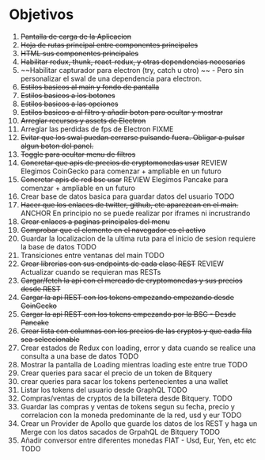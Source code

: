 # Objetivos

1. ~~Pantalla de carga de la Aplicacion~~
2. ~~Hoja de rutas principal entre componentes principales~~
3. ~~HTML sus componentes principales~~
4. ~~Habilitar redux, thunk, react-redux, y otras dependencias necesarias~~
5. ~~Habilitar capturador para electron (try, catch u otro) ~~ - Pero sin personalizar el swal de una dependencia para electron.
6. ~~Estilos basicos al main y fondo de pantalla~~
7. ~~Estilos basicos a los botones~~
8. ~~Estilos basicos a las opciones~~
9. ~~Estilos basicos a al filtro y añadir boton para ocultar y mostrar~~
10. ~~Arreglar recursos y assets de Electron~~
11. Arreglar las perdidas de fps de Electron FIXME
12. ~~Evitar que los swal puedan cerrarse pulsando fuera. Obligar a pulsar algun boton del panel.~~
13. ~~Toggle para ocultar menu de filtros~~
14. ~~Concretar que apis de precios de cryptomonedas usar~~ REVIEW Elegimos CoinGecko para comenzar + ampliable en un futuro
15. ~~Concretar apis de red bsc usar~~ REVIEW Elegimos Pancake para comenzar + ampliable en un futuro
16. Crear base de datos basica para guardar datos del usuario TODO
17. ~~Hacer que los enlaces de twitter, github, etc aparezcan en el main.~~ ANCHOR En principio no se puede realizar por iframes ni incrustrando
18. ~~Crear enlaces a paginas principales del menu~~
19. ~~Comprobar que el elemento en el navegador es el activo~~
20. Guardar la localizacion de la ultima ruta para el inicio de sesion requiere la base de datos TODO
21. Transiciones entre ventanas del main TODO
22. ~~Crear librerias con sus endpoints de cada clase REST~~ REVIEW Actualizar cuando se requieran mas RESTs
23. ~~Cargar/fetch la api con el mercado de cryptomonedas y sus precios desde REST~~
24. ~~Cargar la api REST con los tokens empezando empezando desde CoinGecko~~
25. ~~Cargar la api REST con los tokens empezando por la BSC - Desde Pancake~~
26. ~~Crear lista con columnas con los precios de las cryptos y que cada fila sea seleccionable~~
27. Crear estados de Redux con loading, error y data cuando se realice una consulta a una base de datos TODO
28. Mostrar la pantalla de Loading mientras loading este entre true TODO
29. Crear queries para sacar el precio de un token de Bitquery
30. crear queries para sacar los tokens pertenecientes a una wallet
31. Listar los tokens del usuario desde GraphQL TODO
32. Compras/ventas de cryptos de la billetera desde Bitquery. TODO
33. Guardar las compras y ventas de tokens segun su fecha, precio y correlacion con la moneda predominante de la red, usd y eur TODO
34. Crear un Provider de Apollo que guarde los datos de los REST y haga un Merge con los datos sacados de GrpahQL de Bitquery TODO
35. Añadir conversor entre diferentes monedas FIAT - Usd, Eur, Yen, etc etc TODO
